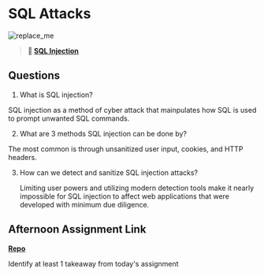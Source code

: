 # SQL Attacks

![replace_me](https://codeworks.blob.core.windows.net/public/assets/img/illustrations/placeholder.svg)

> **📖 [SQL Injection](https://codeworksacademy.com/fs-student-guide/resources/wk11/03-SQL-Injection)**

## Questions

1. What is SQL injection?

SQL injection as a method of cyber attack that mainpulates how SQL is used to prompt unwanted SQL commands.

2. What are 3 methods SQL injection can be done by?

The most common is through unsanitized user input, cookies, and HTTP headers. 

3. How can we detect and sanitize SQL injection attacks?

    Limiting user powers and utilizing modern detection tools make it nearly impossible for SQL injection to affect web applications that were developed with minimum due diligence. 

## Afternoon Assignment Link

**[Repo](https://github.com/JakeCarp/LateFall-21-GroupMe)**

Identify at least 1 takeaway from today's assignment
